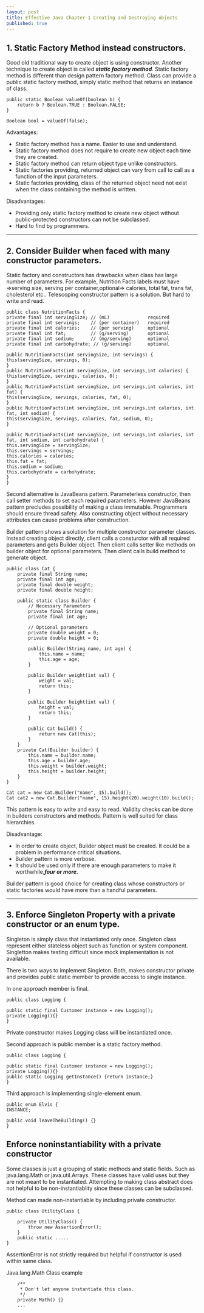 ```yaml
---
layout: post
title: Effective Java Chapter-1 Creating and Destroying objects
published: true
---
```


## 1. Static Factory Method instead constructors.
Good old traditional way to create object is using constructor. Another technique to create object is called ___static factory method___.
Static factory method is different than design pattern factory method.
Class can provide a public static factory method, simply static method that returns an instance of class.

```
public static Boolean valueOf(boolean b) {
    return b ? Boolean.TRUE : Boolean.FALSE;
}

Boolean bool = valueOf(false);

```
Advantages: 

- Static factory method has a name. Easier to use and understand.
- Static factory method does not require to create new object each time they are created.
- Static factory method can return object type unlike constructors.
- Static factories providing, returned object can vary from call to call as a function of the input parameters.
- Static factories providing, class of the returned object need not exist when the class containing the method is written.

Disadvantages:

- Providing only static factory method to create new object without public-protected constructors can not be subclassed.
- Hard to find by programmers.

___

## 2. Consider Builder when faced with many constructor parameters.

Static factory and constructors has drawbacks when class has large number of parameters.
For example, Nutrition Facts labels must have =>serving size, serving per container,optional=> calories, total fat, trans fat, cholesterol etc..
Telescoping constructor pattern is a solution. But hard to write and read.

```
public class NutritionFacts {
private final int servingSize; // (mL)              required
private final int servings;    // (per container)   required
private final int calories;    // (per serving)     optional
private final int fat;         // (g/serving)       optional
private final int sodium;      // (mg/serving)      optional
private final int carbohydrate; // (g/serving)      optional

public NutritionFacts(int servingSize, int servings) {
this(servingSize, servings, 0);
}
public NutritionFacts(int servingSize, int servings,int calories) {
this(servingSize, servings, calories, 0);
}
public NutritionFacts(int servingSize, int servings,int calories, int fat) {
this(servingSize, servings, calories, fat, 0);
}
public NutritionFacts(int servingSize, int servings,int calories, int fat, int sodium) {
this(servingSize, servings, calories, fat, sodium, 0);
}

public NutritionFacts(int servingSize, int servings,int calories, int fat, int sodium, int carbohydrate) {
this.servingSize = servingSize;
this.servings = servings;
this.calories = calories;
this.fat = fat;
this.sodium = sodium;
this.carbohydrate = carbohydrate;
}
}
```

Second alternative is JavaBeans pattern. Parameterless constructor, then call setter methods to set each required parameters.
However JavaBeans pattern precludes possibility of making a class immutable. Programmers should ensure thread safety. 
Also constructing object without necessary attributes can cause problems after construction.


Builder pattern shows a solution for multiple constructor parameter classes. 
Instead creating object directly, client calls a consturctor with all required parameters and gets Builder object. 
Then client calls setter like methods on builder object for optional parameters. Then client calls build method to generate object.
```
public class Cat {
    private final String name;
    private final int age;
    private final double weight;
    private final double height;

    public static class Builder {
        // Necessary Parameters
        private final String name;
        private final int age;

        // Optional parameters
        private double weight = 0;
        private double height = 0;

        public Builder(String name, int age) {
            this.name = name;
            this.age = age;
        }

        public Builder weight(int val) {
            weight = val;
            return this;
        }

        public Builder height(int val) {
            height = val;
            return this;
        }

        public Cat build() {
            return new Cat(this);
        }
    }
    private Cat(Builder builder) {
        this.name = builder.name;
        this.age = builder.age;
        this.weight = builder.weight;
        this.height = builder.height;
    }
}
```

```
Cat cat = new Cat.Builder("name", 15).build();
Cat cat2 = new Cat.Builder("name", 15).height(20).weight(10).build();
```

This pattern is easy to write and easy to read. Validity checks can be done in builders constructors and methods.
Pattern is well suited for class hierarchies. 

Disadvantage:
- In order to create object, Builder object must be created. It could be a problem in performance critical situations.
- Builder pattern is more verbose.
- It should be used only if there are enough parameters to make it worthwhile,___four or more___.

Builder pattern is good choice for creating class whose constructors or static factories would have more than a handful parameters.

___

## 3. Enforce Singleton Property with a private constructor or an enum type.

Singleton is simply class that instantiated only once. Singleton class represent either stateless object such as function or system component. 
Singletton makes testing difficult since mock implementation is not available. 

There is two ways to implement Singleton. Both, makes constructor private and provides public static member to provide access to single instance.

In one approach member is final.
```
public class Logging {

public static final Customer instance = new Logging();
private Logging(){}
}
```

Private constructor makes Logging class will be instantiated once. 

Second approach is public member is a static factory method.
```
public class Logging {

public static final Customer instance = new Logging();
private Logging(){}
public static Logging getInstance() {return instance;}
}
```

Third approach is implementing single-element enum.
```
public enum Elvis {
INSTANCE;

public void leaveTheBuilding() {}
}
```

## Enforce noninstantiability with a private constructor

Some classes is just a grouping of static methods and static fields. Such as java.lang.Math or java.util.Arrays.
These classes have valid uses but they are not meant to be instantiated. 
Attempting to making class abstract does not helpful to be non-instantiablity since these classes can be subclassed.

Method can made non-instantiable by including private constructor. 

```
public class UtilityClass {

    private UtilityClass() { 
        throw new AssertionError();
    }    
    public static .....
}
```

AssertionError is not strictly required but helpful if constructor is used within same class.

Java.lang.Math Class example
```
    /**
     * Don't let anyone instantiate this class.
     */
    private Math() {}
    ...
```

